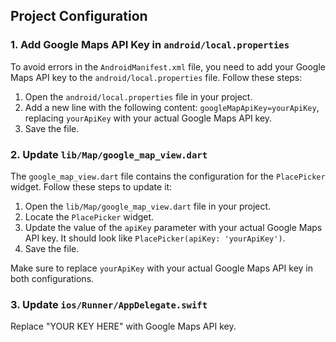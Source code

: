 ## Project Configuration

### 1. Add Google Maps API Key in `android/local.properties`

To avoid errors in the `AndroidManifest.xml` file, you need to add your Google Maps API key to the `android/local.properties` file. Follow these steps:

1. Open the `android/local.properties` file in your project.
2. Add a new line with the following content: `googleMapApiKey=yourApiKey`, replacing `yourApiKey` with your actual Google Maps API key.
3. Save the file.

### 2. Update `lib/Map/google_map_view.dart`

The `google_map_view.dart` file contains the configuration for the `PlacePicker` widget. Follow these steps to update it:

1. Open the `lib/Map/google_map_view.dart` file in your project.
2. Locate the `PlacePicker` widget.
3. Update the value of the `apiKey` parameter with your actual Google Maps API key. It should look like `PlacePicker(apiKey: 'yourApiKey')`.
4. Save the file.

Make sure to replace `yourApiKey` with your actual Google Maps API key in both configurations.

### 3. Update `ios/Runner/AppDelegate.swift`
Replace "YOUR KEY HERE" with Google Maps API key.
